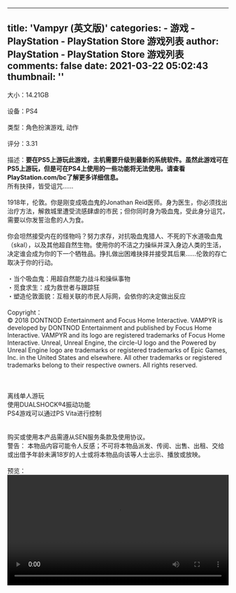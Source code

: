 
---
title: 'Vampyr (英文版)'
categories: 
    - 游戏
    - PlayStation - PlayStation Store 游戏列表
author: PlayStation - PlayStation Store 游戏列表
comments: false
date: 2021-03-22 05:02:43
thumbnail: ''
---

<div>   
大小：14.21GB<br><br>设备：PS4<br><br>类型：角色扮演游戏, 动作<br><br>评分：3.31<br><br>描述：<b>要在PS5上游玩此游戏，主机需要升级到最新的系统软件。虽然此游戏可在PS5上游玩，但是可在PS4上使用的一些功能将无法使用。请查看PlayStation.com/bc了解更多详细信息。</b><br>所有抉择，皆受诅咒……<br><br>1918年，伦敦。你是刚变成吸血鬼的Jonathan Reid医师。身为医生，你必须找出治疗方法，解救城里遭受流感肆虐的市民；但你同时身为吸血鬼，受此身分诅咒，需要以你发誓治愈的人为食。<br><br>你会坦然接受内在的怪物吗？努力求存，对抗吸血鬼猎人、不死的下水道吸血鬼（skal），以及其他超自然生物。使用你的不洁之力操纵并深入身边人类的生活，决定谁会成为你的下一个牺牲品。挣扎做出困难抉择并接受其后果……伦敦的存亡取决于你的行动。<br><br>・当个吸血鬼：用超自然能力战斗和操纵事物<br>・觅食求生：成为救世者与跟踪狂<br>・塑造伦敦面貌：互相关联的市民人际网，会依你的决定做出反应<br><br>Copyright：<br>© 2018 DONTNOD Entertainment and Focus Home Interactive. VAMPYR is developed by DONTNOD Entertainment and published by Focus Home Interactive. VAMPYR and its logo are registered trademarks of Focus Home Interactive. Unreal, Unreal Engine, the circle-U logo and the Powered by Unreal Engine logo are trademarks or registered trademarks of Epic Games, Inc. in the United States and elsewhere. All other trademarks or registered trademarks belong to their respective owners. All rights reserved.<br><br><br><br>离线单人游玩<br>使用DUALSHOCK®4振动功能<br>PS4游戏可以通过PS Vita进行控制<br><br><br>购买或使用本产品需遵从SEN服务条款及使用协议。<br>  警告： 本物品内容可能令人反感；不可将本物品派发、传阅、出售、出租、交给或出借予年龄未满18岁的人士或将本物品向该等人士出示、播放或放映。<br><br>预览：<video src="https://apollo2.dl.playstation.net/cdn/UP4133/CUSA03293_00/FREE_CONTENT74zgDdDK03PoUtwAZ6Mo/1.mp4" controls="controls" style="width: 100%"></video>  
</div>
            